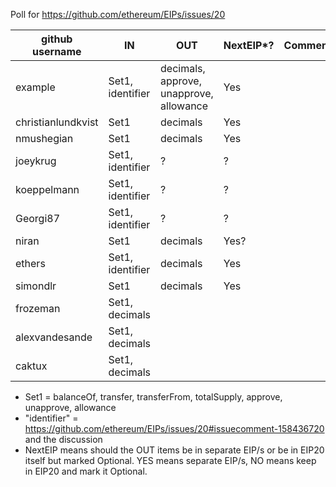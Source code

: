 Poll for https://github.com/ethereum/EIPs/issues/20

github username | IN       | OUT      | NextEIP*? | Comments
----------------|----------------|---------------|-----------------------------------|---------
example     |  Set1, identifier    | decimals, approve, unapprove, allowance    | Yes |
christianlundkvist      |  Set1    | decimals    | Yes |
nmushegian       |  Set1    | decimals    | Yes |
joeykrug       |  Set1, identifier    | ?    | ? |
koeppelmann    |  Set1, identifier    | ?    | ? |
Georgi87       |  Set1, identifier    | ?    | ? |
niran          |  Set1    | decimals    | Yes? |
ethers         |  Set1, identifier    | decimals    | Yes |
simondlr       |  Set1    | decimals    | Yes |
frozeman       |  Set1, decimals    |    |  |
alexvandesande |  Set1, decimals    |    |  |
caktux         |  Set1, decimals    |    |  |


* Set1 = balanceOf, transfer, transferFrom, totalSupply, approve, unapprove, allowance
* "identifier" = https://github.com/ethereum/EIPs/issues/20#issuecomment-158436720 and the discussion
* NextEIP means should the OUT items be in separate EIP/s or be in EIP20 itself but marked Optional.  YES means separate EIP/s, NO means keep in EIP20 and mark it Optional.

